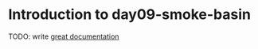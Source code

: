 # Introduction to day09-smoke-basin

TODO: write [great documentation](http://jacobian.org/writing/what-to-write/)
